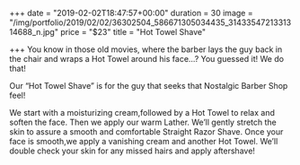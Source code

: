 +++
date = "2019-02-02T18:47:57+00:00"
duration = 30
image = "/img/portfolio/2019/02/02/36302504_586671305034435_3143354721331314688_n.jpg"
price = "$23"
title = "Hot Towel Shave"

+++
You know in those old movies, where the barber lays the guy back in the chair and wraps a Hot Towel around his face...? You guessed it! We do that!

Our “Hot Towel Shave” is for the guy that seeks that Nostalgic Barber Shop feel!

We start with a moisturizing cream,followed by a Hot Towel to relax and soften the face. Then we apply our warm Lather. We’ll gently stretch the skin to assure a smooth and comfortable Straight Razor Shave. Once your face is smooth,we apply a vanishing cream and another Hot Towel. We’ll double check your skin for any missed hairs and apply aftershave!